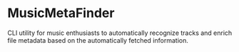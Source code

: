 # MusicMetaFinder
CLI utility for music enthusiasts to automatically recognize tracks and enrich file metadata based on the automatically fetched information.
